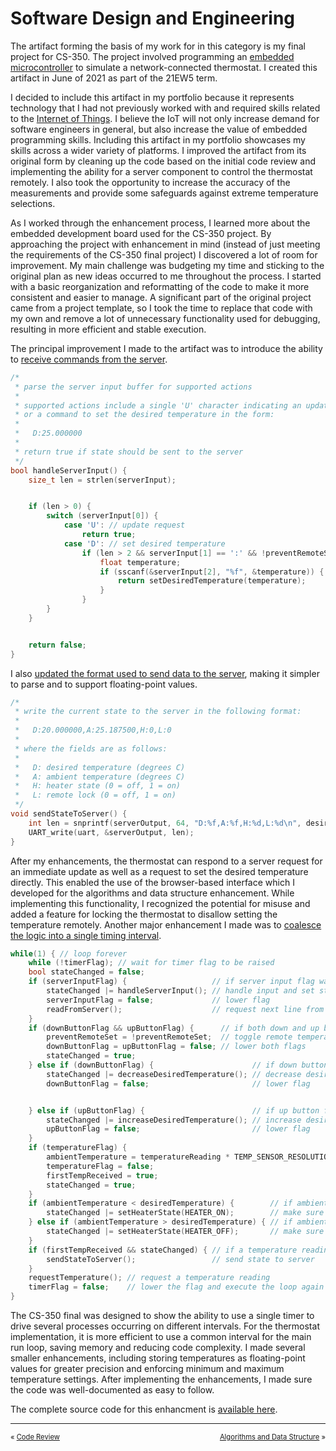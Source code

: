 # Software Design and Engineering
The artifact forming the basis of my work for in this category is my final project for CS-350. The project involved programming an [embedded microcontroller](https://www.ti.com/tool/CC3220S-LAUNCHXL) to simulate a network-connected thermostat. I created this artifact in June of 2021 as part of the 21EW5 term.

I decided to include this artifact in my portfolio because it represents technology that I had not previously worked with and required skills related to the [Internet of Things](https://www.zdnet.com/article/what-is-the-internet-of-things-everything-you-need-to-know-about-the-iot-right-now/). I believe the IoT will not only increase demand for software engineers in general, but also increase the value of embedded programming skills. Including this artifact in my portfolio showcases my skills across a wider variety of platforms. I improved the artifact from its original form by cleaning up the code based on the initial code review and implementing the ability for a server component to control the thermostat remotely. I also took the opportunity to increase the accuracy of the measurements and provide some safeguards against extreme temperature selections.

As I worked through the enhancement process, I learned more about the embedded development board used for the CS-350 project. By approaching the project with enhancement in mind (instead of just meeting the requirements of the CS-350 final project) I discovered a lot of room for improvement. My main challenge was budgeting my time and sticking to the original plan as new ideas occurred to me throughout the process. I started with a basic reorganization and reformatting of the code to make it more consistent and easier to manage. A significant part of the original project came from a project template, so I took the time to replace that code with my own and remove a lot of unnecessary functionality used for debugging, resulting in more efficient and stable execution.

The principal improvement I made to the artifact was to introduce the ability to [receive commands from the server](https://github.com/erik-mattheis-snhu/thermostat/blob/88bf2a56a947a88020134fe16791fd3a93d98f98/thermostat.c#L288-L316).

```C
/*
 * parse the server input buffer for supported actions
 *
 * supported actions include a single 'U' character indicating an update request
 * or a command to set the desired temperature in the form:
 *
 *   D:25.000000
 *
 * return true if state should be sent to the server
 */
bool handleServerInput() {
    size_t len = strlen(serverInput);


    if (len > 0) {
        switch (serverInput[0]) {
            case 'U': // update request
                return true;
            case 'D': // set desired temperature
                if (len > 2 && serverInput[1] == ':' && !preventRemoteSet) { // ensure buffer is long enough and remote set is not disallowed
                    float temperature;
                    if (sscanf(&serverInput[2], "%f", &temperature)) { // if a float was successfully parse
                        return setDesiredTemperature(temperature);     // set the desired temperature
                    }
                }
        }
    }


    return false;
}
```

I also [updated the format used to send data to the server](https://github.com/erik-mattheis-snhu/thermostat/blob/88bf2a56a947a88020134fe16791fd3a93d98f98/thermostat.c#L271-L286), making it simpler to parse and to support floating-point values.

```C
/*
 * write the current state to the server in the following format:
 *
 *   D:20.000000,A:25.187500,H:0,L:0
 *
 * where the fields are as follows:
 *
 *   D: desired temperature (degrees C)
 *   A: ambient temperature (degrees C)
 *   H: heater state (0 = off, 1 = on)
 *   L: remote lock (0 = off, 1 = on)
 */
void sendStateToServer() {
    int len = snprintf(serverOutput, 64, "D:%f,A:%f,H:%d,L:%d\n", desiredTemperature, ambientTemperature, heaterState, preventRemoteSet);
    UART_write(uart, &serverOutput, len);
}
```

After my enhancements, the thermostat can respond to a server request for an immediate update as well as a request to set the desired temperature directly. This enabled the use of the browser-based interface which I developed for the algorithms and data structure enhancement. While implementing this functionality, I recognized the potential for misuse and added a feature for locking the thermostat to disallow setting the temperature remotely. Another major enhancement I made was to [coalesce the logic into a single timing interval](https://github.com/erik-mattheis-snhu/thermostat/blob/88bf2a56a947a88020134fe16791fd3a93d98f98/thermostat.c#L367-L403).

```C
while(1) { // loop forever
    while (!timerFlag); // wait for timer flag to be raised
    bool stateChanged = false;
    if (serverInputFlag) {                   // if server input flag was raised
        stateChanged |= handleServerInput(); // handle input and set state change indicator accordingly
        serverInputFlag = false;             // lower flag
        readFromServer();                    // request next line from server
    }
    if (downButtonFlag && upButtonFlag) {      // if both down and up button flags were raised
        preventRemoteSet = !preventRemoteSet;  // toggle remote temperature lock
        downButtonFlag = upButtonFlag = false; // lower both flags
        stateChanged = true;
    } else if (downButtonFlag) {                      // if down button flag was raised
        stateChanged |= decreaseDesiredTemperature(); // decrease desired temperature and set state change indicator accordingly
        downButtonFlag = false;                       // lower flag


    } else if (upButtonFlag) {                        // if up button flag was raised
        stateChanged |= increaseDesiredTemperature(); // increase desired temperature and set state change indicator accordingly
        upButtonFlag = false;                         // lower flag
    }
    if (temperatureFlag) {                                                  // if temperature flag was raised
        ambientTemperature = temperatureReading * TEMP_SENSOR_RESOLUTION_C; // multiply temperature reading by sensor resolution to set ambient temperature
        temperatureFlag = false;                                            // lower flag
        firstTempReceived = true;
        stateChanged = true;
    }
    if (ambientTemperature < desiredTemperature) {        // if ambient temperature is less than desired temperature
        stateChanged |= setHeaterState(HEATER_ON);        // make sure heater is on and set state change indicator accordingly
    } else if (ambientTemperature > desiredTemperature) { // if ambient temperature is greater than desired temperature
        stateChanged |= setHeaterState(HEATER_OFF);       // make sure heater is off and set state change indicator accordingly
    }
    if (firstTempReceived && stateChanged) { // if a temperature reading has been made and state has changed
        sendStateToServer();                 // send state to server
    }
    requestTemperature(); // request a temperature reading
    timerFlag = false;    // lower the flag and execute the loop again
}
```

The CS-350 final was designed to show the ability to use a single timer to drive several processes occurring on different intervals. For the thermostat implementation, it is more efficient to use a common interval for the main run loop, saving memory and reducing code complexity. I made several smaller enhancements, including storing temperatures as floating-point values for greater precision and enforcing minimum and maximum temperature settings. After implementing the enhancements, I made sure the code was well-documented as easy to follow.

The complete source code for this enhancment is [available here](https://github.com/erik-mattheis-snhu/thermostat).

<hr />
<p align="center">
<span style="font-size: 80%; float: left; padding-bottom: 1em;">« <a href="../code-review">Code Review</a> &nbsp;</span>
<span style="font-size: 80%; float: right; padding-bottom: 1em;">&nbsp; <a href="../algorithms-and-data-structure">Algorithms and Data Structure</a> »</span>
</p>
